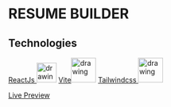 # RESUME BUILDER

## Technologies
<a href="https://reactjs.org/">ReactJs <img src="https://upload.wikimedia.org/wikipedia/commons/thumb/a/a7/React-icon.svg/640px-React-icon.svg.png" alt="drawing" width="40"/></a>
<a href="https://vitejs.dev/">Vite<img src="https://upload.wikimedia.org/wikipedia/commons/thumb/f/f1/Vitejs-logo.svg/1039px-Vitejs-logo.svg.png" alt="drawing" width="50"/></a>
<a href="https://tailwindcss.com/">Tailwindcss <img src="https://upload.wikimedia.org/wikipedia/commons/thumb/d/d5/Tailwind_CSS_Logo.svg/1200px-Tailwind_CSS_Logo.svg.png" alt="drawing" width="50"/></a>

[Live Preview](https://complexlity-resume-builder.netlify.app/)


